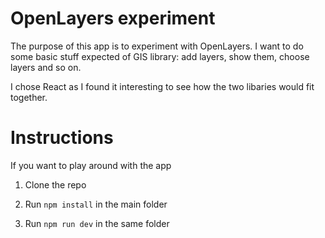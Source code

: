 # OpenLayers experiment

The purpose of this app is to experiment with OpenLayers. I want to do some basic stuff expected of GIS library: add layers, show them, choose layers and so on. 

I chose React as I found it interesting to see how the two libaries would fit together. 

# Instructions

If you want to play around with the app

1. Clone the repo 

2. Run `npm install` in the main folder

3. Run `npm run dev` in the same folder